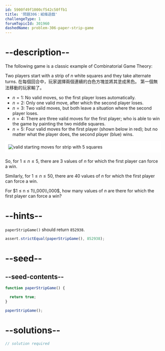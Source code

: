 ```yaml
---
id: 5900f49f1000cf542c50ffb1
title: '問題306：紙條遊戲'
challengeType: 1
forumTopicId: 301960
dashedName: problem-306-paper-strip-game
---
```


# --description--

The following game is a classic example of Combinatorial Game Theory:

Two players start with a strip of $n$ white squares and they take alternate turns. 在每個回合中，玩家選擇兩個連續的白色方塊並將其塗成黑色。 第一個無法移動的玩家輸了。

- $n = 1$: No valid moves, so the first player loses automatically.
- $n = 2$: Only one valid move, after which the second player loses.
- $n = 3$: Two valid moves, but both leave a situation where the second player loses.
- $n = 4$: There are three valid moves for the first player; who is able to win the game by painting the two middle squares.
- $n = 5$: Four valid moves for the first player (shown below in red); but no matter what the player does, the second player (blue) wins.

<img alt="valid starting moves for strip with 5 squares" src="https://cdn.freecodecamp.org/curriculum/project-euler/paper-strip-game.gif" style="background-color: white; padding: 10px; display: block; margin-right: auto; margin-left: auto; margin-bottom: 1.2rem;" />

So, for $1 ≤ n ≤ 5$, there are 3 values of $n$ for which the first player can force a win.

Similarly, for $1 ≤ n ≤ 50$, there are 40 values of $n$ for which the first player can force a win.

For $1 ≤ n ≤ 1\\,000\\,000$, how many values of $n$ are there for which the first player can force a win?

# --hints--

`paperStripGame()` should return `852938`.

```js
assert.strictEqual(paperStripGame(), 852938);
```

# --seed--

## --seed-contents--

```js
function paperStripGame() {

  return true;
}

paperStripGame();
```

# --solutions--

```js
// solution required
```
